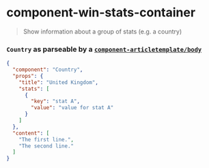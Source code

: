 # component-win-stats-container
> Show information about a group of stats (e.g. a country)

### `Country` as parseable by a [`component-articletemplate/body`](http://github.com/economist-components/component-articletemplate)

```json
{
  "component": "Country",
  "props": {
    "title": "United Kingdom",
    "stats": [
      {
        "key": "stat A",
        "value": "value for stat A"
      }
    ]
  },
  "content": [
    "The first line.",
    "The second line."
  ]
}
```
